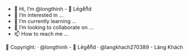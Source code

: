 - 👋 Hi, I’m @longthinh -  Leͥgeͣnͫd
- 👀 I’m interested in ...
- 🌱 I’m currently learning ...
- 💞️ I’m looking to collaborate on ...
- 📫 How to reach me ...

 Copyright:
· @longthinh -  Leͥgeͣnͫd
· @langkhach270389 - Lãng Khách